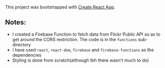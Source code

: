 This project was bootstrapped with [Create React App](https://github.com/facebookincubator/create-react-app).

## Notes: 

- I created a Firebase Function to fetch data from Flickr Public API so as to get around the CORS restriction. The code is in the `functions` sub-directory
- I have used `react`, `react-dom`, `firebase` and `firebase-functions` as the dependencies
- Styling is done from scratch(although tbh there wasn't much to do)